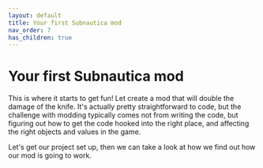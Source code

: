 ```yaml
---
layout: default
title: Your first Subnautica mod
nav_order: 7
has_children: true
---
```


# Your first Subnautica mod

This is where it starts to get fun! Let create a mod that will double the damage of the knife. It's actually pretty straightforward to code, but the challenge with modding typically comes not from writing the code, but figuring out how to get the code hooked into the right place, and affecting the right objects and values in the game.

Let's get our project set up, then we can take a look at how we find out how our mod is going to work.
